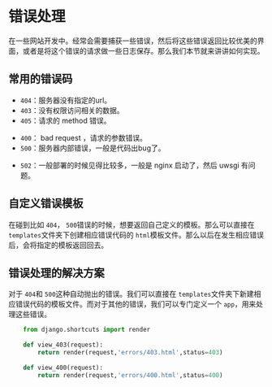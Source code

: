 # 错误处理

在一些网站开发中。经常会需要捕获一些错误，然后将这些错误返回比较优美的界面，或者是将这个错误的请求做一些日志保存。那么我们本节就来讲讲如何实现。

## 常用的错误码

+ `404`：服务器没有指定的url。
+ `403`：没有权限访问相关的数据。
+ `405`：请求的 method 错误。
* `400`： bad request ，请求的参数错误。
* `500`：服务器内部错误，一般是代码出bug了。
- `502`：一般部署的时候见得比较多，一般是 nginx 启动了，然后 uwsgi 有问题。


## 自定义错误模板

在碰到比如 `404`， `500`错误的时候，想要返回自己定义的模板。那么可以直接在 `templates`文件夹下创建相应错误代码的 `html`模板文件。那么以后在发生相应错误后，会将指定的模板返回回去。

## 错误处理的解决方案

对于 `404`和 `500`这种自动抛出的错误。我们可以直接在 `templates`文件夹下新建相应错误代码的模板文件。而对于其他的错误，我们可以专门定义一个 `app`，用来处理这些错误。
```python
    from django.shortcuts import render
    
    def view_403(request):
        return render(request,'errors/403.html',status=403)
        
    def view_400(request):
        return render(request,'errors/400.html',status=400)
```